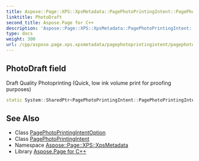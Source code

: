 ```yaml
---
title: Aspose::Page::XPS::XpsMetadata::PagePhotoPrintingIntent::PagePhotoPrintingIntentOption::PhotoDraft field
linktitle: PhotoDraft
second_title: Aspose.Page for C++
description: 'Aspose::Page::XPS::XpsMetadata::PagePhotoPrintingIntent::PagePhotoPrintingIntentOption::PhotoDraft field. Draft Quality Photoprinting (Quick, low ink volume print for proofing purposes) in C++.'
type: docs
weight: 300
url: /cpp/aspose.page.xps.xpsmetadata/pagephotoprintingintent/pagephotoprintingintentoption/photodraft/
---
```

## PhotoDraft field


Draft Quality Photoprinting (Quick, low ink volume print for proofing purposes)

```cpp
static System::SharedPtr<PagePhotoPrintingIntent::PagePhotoPrintingIntentOption> Aspose::Page::XPS::XpsMetadata::PagePhotoPrintingIntent::PagePhotoPrintingIntentOption::PhotoDraft
```

## See Also

* Class [PagePhotoPrintingIntentOption](../)
* Class [PagePhotoPrintingIntent](../../)
* Namespace [Aspose::Page::XPS::XpsMetadata](../../../)
* Library [Aspose.Page for C++](../../../../)
